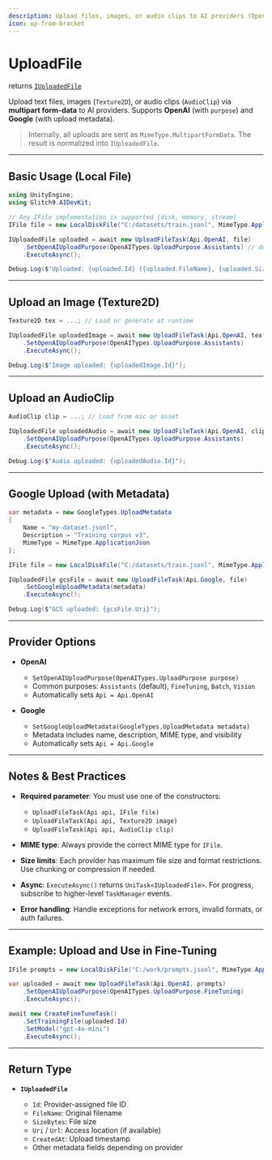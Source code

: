 ```yaml
---
description: Upload files, images, or audio clips to AI providers (OpenAI / Google) with metadata support
icon: up-from-bracket
--- 
```


# UploadFile

returns [`IUploadedFile`](https://glitch9inc.github.io/AIDevKit/api/Glitch9.AIDevKit.IUploadedFile.html)

Upload text files, images (`Texture2D`), or audio clips (`AudioClip`) via **multipart form-data** to AI providers.
Supports **OpenAI** (with `purpose`) and **Google** (with upload metadata).

> Internally, all uploads are sent as `MimeType.MultipartFormData`. The result is normalized into `IUploadedFile`.

---

## Basic Usage (Local File)

```csharp
using UnityEngine;
using Glitch9.AIDevKit;

// Any IFile implementation is supported (disk, memory, stream)
IFile file = new LocalDiskFile("C:/datasets/train.jsonl", MimeType.ApplicationJson);

IUploadedFile uploaded = await new UploadFileTask(Api.OpenAI, file)
    .SetOpenAIUploadPurpose(OpenAITypes.UploadPurpose.Assistants) // default is Assistants
    .ExecuteAsync();

Debug.Log($"Uploaded: {uploaded.Id} ({uploaded.FileName}, {uploaded.SizeBytes} bytes)");
```

---

## Upload an Image (Texture2D)

```csharp
Texture2D tex = ...; // Load or generate at runtime

IUploadedFile uploadedImage = await new UploadFileTask(Api.OpenAI, tex)
    .SetOpenAIUploadPurpose(OpenAITypes.UploadPurpose.Assistants)
    .ExecuteAsync();

Debug.Log($"Image uploaded: {uploadedImage.Id}");
```

---

## Upload an AudioClip

```csharp
AudioClip clip = ...; // Load from mic or asset

IUploadedFile uploadedAudio = await new UploadFileTask(Api.OpenAI, clip)
    .SetOpenAIUploadPurpose(OpenAITypes.UploadPurpose.Assistants)
    .ExecuteAsync();

Debug.Log($"Audio uploaded: {uploadedAudio.Id}");
```

---

## Google Upload (with Metadata)

```csharp
var metadata = new GoogleTypes.UploadMetadata
{
    Name = "my-dataset.jsonl",
    Description = "Training corpus v3",
    MimeType = MimeType.ApplicationJson
};

IFile file = new LocalDiskFile("C:/datasets/train.jsonl", MimeType.ApplicationJson);

IUploadedFile gcsFile = await new UploadFileTask(Api.Google, file)
    .SetGoogleUploadMetadata(metadata)
    .ExecuteAsync();

Debug.Log($"GCS uploaded: {gcsFile.Uri}");
```

---

## Provider Options

* **OpenAI**

  * `SetOpenAIUploadPurpose(OpenAITypes.UploadPurpose purpose)`
  * Common purposes: `Assistants` (default), `FineTuning`, `Batch`, `Vision`
  * Automatically sets `Api = Api.OpenAI`

* **Google**

  * `SetGoogleUploadMetadata(GoogleTypes.UploadMetadata metadata)`
  * Metadata includes name, description, MIME type, and visibility
  * Automatically sets `Api = Api.Google`

---

## Notes & Best Practices

* **Required parameter**: You must use one of the constructors:

  * `UploadFileTask(Api api, IFile file)`
  * `UploadFileTask(Api api, Texture2D image)`
  * `UploadFileTask(Api api, AudioClip clip)`

* **MIME type**: Always provide the correct MIME type for `IFile`.

* **Size limits**: Each provider has maximum file size and format restrictions. Use chunking or compression if needed.

* **Async**: `ExecuteAsync()` returns `UniTask<IUploadedFile>`. For progress, subscribe to higher-level `TaskManager` events.

* **Error handling**: Handle exceptions for network errors, invalid formats, or auth failures.

---

## Example: Upload and Use in Fine-Tuning

```csharp
IFile prompts = new LocalDiskFile("C:/work/prompts.jsonl", MimeType.ApplicationJson);

var uploaded = await new UploadFileTask(Api.OpenAI, prompts)
    .SetOpenAIUploadPurpose(OpenAITypes.UploadPurpose.FineTuning)
    .ExecuteAsync();

await new CreateFineTuneTask()
    .SetTrainingFile(uploaded.Id)
    .SetModel("gpt-4o-mini")
    .ExecuteAsync();
```

---

## Return Type

* **`IUploadedFile`**

  * `Id`: Provider-assigned file ID
  * `FileName`: Original filename
  * `SizeBytes`: File size
  * `Uri` / `Url`: Access location (if available)
  * `CreatedAt`: Upload timestamp
  * Other metadata fields depending on provider
